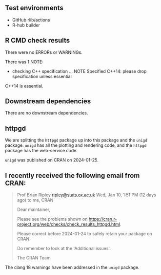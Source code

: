 ## Test environments
- GitHub rlib/actions
- R-hub builder

## R CMD check results
There were no ERRORs or WARNINGs. 

There was 1 NOTE:

* checking C++ specification ... NOTE
    Specified C++14: please drop specification unless essential

C++14 is essential.

## Downstream dependencies
There are no downstream dependencies.

## httpgd

We are splitting the `httpgd` package up into this package and the `unigd` package.
`unigd` has all the plotting and rendering code, and the `httpgd` package has the web-service code.

`unigd` was published on CRAN on 2024-01-25.

## I recently received the following email from CRAN:

> Prof Brian Ripley <ripley@stats.ox.ac.uk>
> Wed, Jan 10, 1:51 PM (12 days ago)
> to me, CRAN
> 
> Dear maintainer,
> 
> Please see the problems shown on
> <https://cran.r-project.org/web/checks/check_results_httpgd.html>.
> 
> Please correct before 2024-01-24 to safely retain your package on CRAN.
> 
> Do remember to look at the 'Additional issues'.
> 
> The CRAN Team

The clang 18 warnings have been addressed in the `unigd` package.
